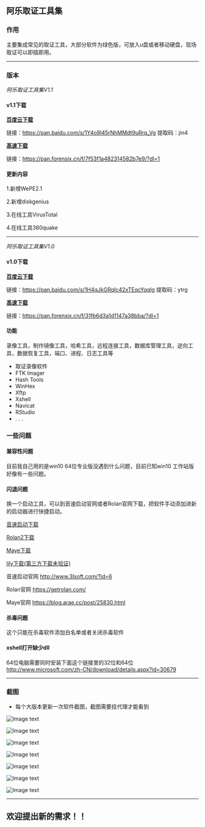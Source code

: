 ## 阿乐取证工具集
### 作用
主要集成常见的取证工具，大部分软件为绿色版，可放入u盘或者移动硬盘，现场取证可以即插即用。

---

### 版本

*阿乐取证工具集V1.1*

#### v1.1下载

[**百度云下载**](https://pan.baidu.com/s/1Y4o9l45rNhMMdt9uRrq_Vg)

链接：https://pan.baidu.com/s/1Y4o9l45rNhMMdt9uRrq_Vg
提取码：jin4

[**高速下载**](https://pan.forensix.cn/f/7f53f1a482314582b7e9/?dl=1)

链接：https://pan.forensix.cn/f/7f53f1a482314582b7e9/?dl=1

#### 更新内容
1.新增WePE2.1

2.新增diskgenius

3.在线工具VirusTotal

4.在线工具360quake

---

*阿乐取证工具集V1.0*

#### v1.0下载

[**百度云下载**](https://pan.baidu.com/s/1H4qJkGRqIc42xTEqcYqqlg)

链接：https://pan.baidu.com/s/1H4qJkGRqIc42xTEqcYqqlg
提取码：ytrg

[**高速下载**](https://pan.forensix.cn/f/31fb6d3a1d1147a38bba/?dl=1)

链接：https://pan.forensix.cn/f/31fb6d3a1d1147a38bba/?dl=1

#### 功能
录像工具，制作镜像工具，哈希工具，远程连接工具，数据库管理工具，逆向工具，数据恢复工具，端口、进程、日志工具等
* 取证录像软件
* FTK Imager
* Hash Tools
* WinHex
* Xftp
* Xshell
* Navicat
* RStudio
* . . .

### 一些问题
#### 兼容性问题 

目前我自己用的是win10 64位专业版没遇到什么问题，目前已知win10 工作站版好像有一些问题。

#### 闪退问题

换一个启动工具，可以到音速启动官网或者Rolan官网下载，把软件手动添加进新的启动器进行快捷启动。

[音速启动下载](http://www.3lsoft.com/zb_users/upload/2020/01/setup_vstart6.exe)

[Rolan2下载](https://kzzkz.gz.bcebos.com/setup.exe)

[Maye下载](https://share.weiyun.com/1tjpvaTo)

[lily下载(第三方下载未验证)](http://www.pc6.com/softview/SoftView_568525.html)

音速启动官网 http://www.3lsoft.com/?id=6

Rolan官网 https://getrolan.com/

Maye官网 https://blog.arae.cc/post/25830.html

#### 杀毒问题

这个只能在杀毒软件添加白名单或者关闭杀毒软件

#### xshell打开缺少dll

64位电脑需要同时安装下面这个链接里的32位和64位
http://www.microsoft.com/zh-CN/download/details.aspx?id=30679

---

### 截图

* 每个大版本更新一次软件截图，截图需要挂代理才能看到

![Image text](https://raw.githubusercontent.com/zmzmon/zmzm/main/%E5%B7%A5%E5%85%B7%E6%88%AA%E5%9B%BE/1.png)

![Image text](https://raw.githubusercontent.com/zmzmon/zmzm/main/%E5%B7%A5%E5%85%B7%E6%88%AA%E5%9B%BE/2.png)

![Image text](https://raw.githubusercontent.com/zmzmon/zmzm/main/%E5%B7%A5%E5%85%B7%E6%88%AA%E5%9B%BE/3.png)

![Image text](https://raw.githubusercontent.com/zmzmon/zmzm/main/%E5%B7%A5%E5%85%B7%E6%88%AA%E5%9B%BE/4.png)

![Image text](https://raw.githubusercontent.com/zmzmon/zmzm/main/%E5%B7%A5%E5%85%B7%E6%88%AA%E5%9B%BE/5.png)

![Image text](https://raw.githubusercontent.com/zmzmon/zmzm/main/%E5%B7%A5%E5%85%B7%E6%88%AA%E5%9B%BE/6.png)

![Image text](https://raw.githubusercontent.com/zmzmon/zmzm/main/%E5%B7%A5%E5%85%B7%E6%88%AA%E5%9B%BE/7.png)


---
## 欢迎提出新的需求！！
